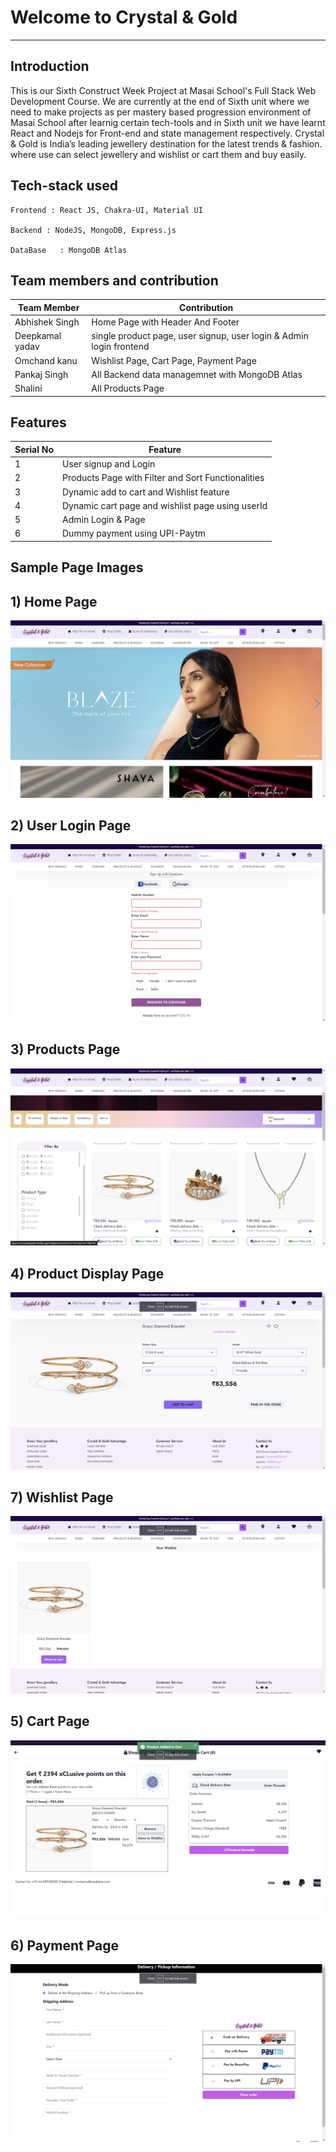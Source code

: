 # Welcome to Crystal & Gold 
---

**Introduction**
---
This is our Sixth Construct Week Project at Masai School's Full Stack Web Development Course. We are currently at the end of Sixth unit where we need to make projects as per mastery based progression environment of Masai School after learnig certain tech-tools and in Sixth unit we have learnt React and Nodejs for Front-end and state management respectively. Crystal & Gold is India’s leading jewellery destination for the latest trends & fashion. where use can select jewellery and wishlist or cart them and buy easily.
##  Tech-stack used
  
   ```
Frontend : React JS, Chakra-UI, Material UI

Backend : NodeJS, MongoDB, Express.js

DataBase   : MongoDB Atlas
   ```
 ## Team members and contribution

 | Team Member            | Contribution                                                              |
| ----------------- | ------------------------------------------------------------------ |
| Abhishek Singh | Home Page with Header And Footer |
| Deepkamal yadav | single product page, user signup, user login & Admin login frontend  |
| Omchand kanu | Wishlist Page, Cart Page, Payment Page |
| Pankaj Singh | All Backend data managemnet with MongoDB Atlas |
| Shalini | All Products Page |

## Features

 | Serial No            | Feature                                                              |
| ----------------- | ------------------------------------------------------------------ |
| 1 | User signup and Login |
| 2 | Products Page with Filter and Sort Functionalities |
| 3 | Dynamic add to cart and Wishlist feature |
| 4 | Dynamic cart page and wishlist page using userId |
| 5 | Admin Login & Page |
| 6 | Dummy payment using UPI-Paytm |

  **Sample Page Images**
  ---
  
  **1) Home Page**
  ---
  <a href="https://ibb.co/pXrvSWs"><img src="https://github.com/Abhi11sep/ambiguous-heat-2587/blob/master/home.png" alt="Screenshot-20221219-014333" border="0"></a>
  
  
  **2) User Login Page**
   ---
<img src="https://github.com/Abhi11sep/ambiguous-heat-2587/blob/master/account.png"></img>

  **3) Products Page**
  ---
<img src="https://github.com/Abhi11sep/ambiguous-heat-2587/blob/master/product.png"></img>

  **4) Product Display Page**
  ---
<img src="https://github.com/Abhi11sep/ambiguous-heat-2587/blob/master/sinfgleProduct.png"></img>

  **7) Wishlist Page**
  ---
<img src="https://github.com/Abhi11sep/ambiguous-heat-2587/blob/master/wishlist.png"></img>

  **5) Cart Page**
  ---
<img src="https://github.com/Abhi11sep/ambiguous-heat-2587/blob/master/cart.png"></img>

  **6) Payment Page**
  ---
<img src="https://github.com/Abhi11sep/ambiguous-heat-2587/blob/master/payment.png"></img>


